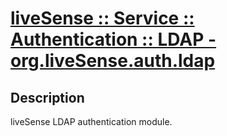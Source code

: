 # [liveSense :: Service :: Authentication :: LDAP - org.liveSense.auth.ldap](http://github.com/liveSense/org.liveSense.auth.ldap)

## Description
liveSense LDAP authentication module.
